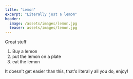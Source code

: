 ```yaml
---
title: "Lemon"
excerpt: "Literally just a lemon"
header:
  image: /assets/images/lemon.jpg
  teaser: assets/images/lemon.jpg
---
```


Great stuff

1. Buy a lemon
2. put the lemon on a plate
3. eat the lemon

It doesn't get easier than this, that's literally all you do, enjoy!
